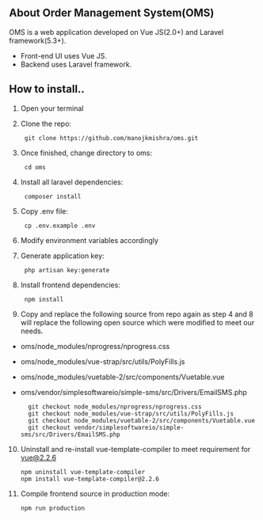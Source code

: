 ## About Order Management System(OMS)

OMS is a web application developed on Vue JS(2.0+) and Laravel framework(5.3+).

- Front-end UI uses Vue JS.
- Backend uses Laravel framework.


## How to install..

1. Open your terminal
2. Clone the repo:

        git clone https://github.com/manojkmishra/oms.git     
      

3. Once finished, change directory to oms:

        cd oms

4. Install all laravel dependencies:

        composer install

5. Copy .env file:

        cp .env.example .env

6. Modify environment variables accordingly

7. Generate application key:

        php artisan key:generate

8. Install frontend dependencies:

        npm install

9. Copy and replace the following source from repo again as step 4 and 8 will replace
the following open source which were modified to meet our needs.

- oms/node_modules/nprogress/nprogress.css
- oms/node_modules/vue-strap/src/utils/PolyFills.js
- oms/node_modules/vuetable-2/src/components/Vuetable.vue
- oms/vendor/simplesoftwareio/simple-sms/src/Drivers/EmailSMS.php

        git checkout node_modules/nprogress/nprogress.css
        git checkout node_modules/vue-strap/src/utils/PolyFills.js
        git checkout node_modules/vuetable-2/src/components/Vuetable.vue
        git checkout vendor/simplesoftwareio/simple-sms/src/Drivers/EmailSMS.php

10. Uninstall and re-install vue-template-compiler to meet requirement for vue@2.2.6
        
        npm uninstall vue-template-compiler
        npm install vue-template-compiler@2.2.6
        
11. Compile frontend source in production mode:

        npm run production


